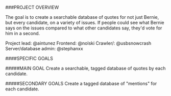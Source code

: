 ###PROJECT OVERVIEW

The goal is to create a searchable database of quotes for not just Bernie, but every candidate, on a variety of issues. If people could see what Bernie says on the issues compared to what other candidates say, they'd vote for him in a second.

Project lead: @aintunez
Frontend: @nolski
Crawler/: @usbsnowcrash
Server/database admin: @stephanxx

####SPECIFIC GOALS

#####MAIN GOAL
Create a searchable, tagged database of quotes by each candidate.

#####SECONDARY GOALS
Create a tagged database of "mentions" for each candidate.
